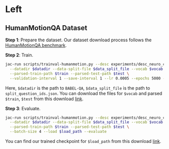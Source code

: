 # Left

## HumanMotionQA Dataset

**Step 1**: Prepare the dataset. Our dataset download process follows the [HumanMotionQA benchmark](https://github.com/markendo/HumanMotionQA/tree/master/BABEL-QA).


**Step 2**: Train.
```bash
jac-run scripts/trainval-humanmotion.py --desc experiments/desc_neuro_codex_humanmotion.py \
  --datadir $datadir --data-split-file $data_split_file --vocab $vocab  --no_gt_segments \
  --parsed-train-path $train --parsed-test-path $test \
  --validation-interval 1 --save-interval 1 --lr 0.0005 --epochs 5000 --batch-size 4
```
Here, `$datadir` is the path to `BABEL-QA`, `$data_split_file` is the path to `split_question_ids.json`. You can download the files for `$vocab` and parsed `$train`, `$test` from this download [link](https://downloads.cs.stanford.edu/viscam/LEFT/HumanMotionQA.zip).


**Step 3**: Evaluate.

```bash
jac-run scripts/trainval-humanmotion.py --desc experiments/desc_neuro_codex_humanmotion.py \
  --datadir $datadir --data-split-file $data_split_file --vocab $vocab --no_gt_segments \
  --parsed-train-path $train --parsed-test-path $test \
  --batch-size 4 --load $load_path --evaluate
```
You can find our trained checkpoint for `$load_path` from this download [link](https://downloads.cs.stanford.edu/viscam/LEFT/HumanMotionQA.zip).
